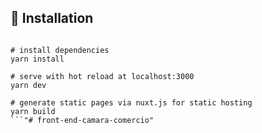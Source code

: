 ## 🚀 Installation

```

# install dependencies
yarn install

# serve with hot reload at localhost:3000
yarn dev

# generate static pages via nuxt.js for static hosting
yarn build
```"# front-end-camara-comercio" 
